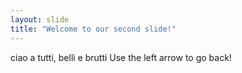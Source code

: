```yaml
---
layout: slide
title: "Welcome to our second slide!"
---
```

ciao a tutti, belli e brutti
Use the left arrow to go back!
